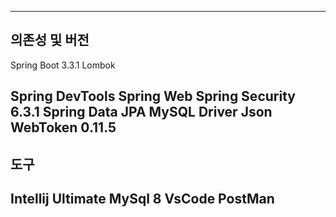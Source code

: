 ----------
 의존성 및 버전
----------
Spring Boot 3.3.1
Lombok

Spring DevTools
Spring Web
Spring Security 6.3.1
Spring Data JPA
MySQL Driver
Json WebToken 0.11.5
----------
도구
----------
Intellij Ultimate
MySql 8
VsCode
PostMan
----------
